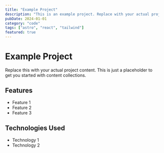 ```yaml
---
title: "Example Project"
description: "This is an example project. Replace with your actual projects."
pubDate: 2024-01-01
category: "code"
tags: ["astro", "react", "tailwind"]
featured: true
---
```


# Example Project

Replace this with your actual project content. This is just a placeholder to get you started with content collections.

## Features

- Feature 1
- Feature 2
- Feature 3

## Technologies Used

- Technology 1
- Technology 2
